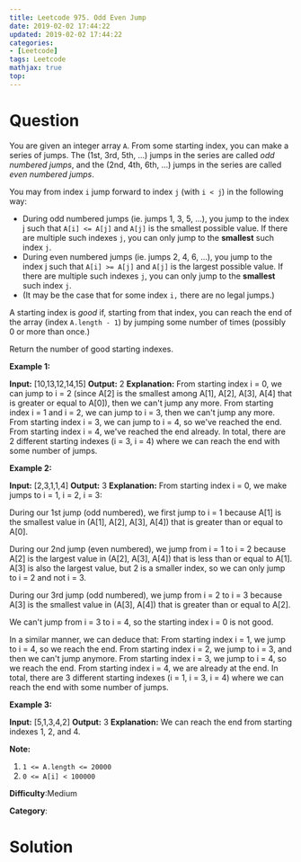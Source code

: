 ```yaml
---
title: Leetcode 975. Odd Even Jump
date: 2019-02-02 17:44:22
updated: 2019-02-02 17:44:22
categories: 
- [Leetcode]
tags: Leetcode
mathjax: true
top:
---
```


# Question

You are given an integer array  `A`. From some starting index, you can make a series of jumps. The (1st, 3rd, 5th, ...) jumps in the series are called  _odd numbered jumps_, and the (2nd, 4th, 6th, ...) jumps in the series are called  _even numbered jumps_.

You may from index  `i` jump forward to index  `j` (with  `i < j`) in the following way:

-   During odd numbered jumps (ie. jumps 1, 3, 5, ...), you jump to the index  j such that  `A[i] <= A[j]`  and  `A[j]`  is the smallest possible value. If there are multiple such indexes  `j`, you can only jump to the  **smallest**  such index  `j`.
-   During even numbered jumps (ie. jumps 2, 4, 6, ...), you jump to the index  j such that  `A[i] >= A[j]`  and  `A[j]`  is the largest possible value. If there are multiple such indexes  `j`, you can only jump to the  **smallest**  such index  `j`.
-   (It may be the case that for some index  `i,`  there are no legal jumps.)

A starting index is  _good_  if, starting from that index, you can reach the end of the array (index  `A.length - 1`) by jumping some number of times (possibly 0 or more than once.)

Return the number of good starting indexes.

**Example 1:**

**Input:** [10,13,12,14,15]
**Output:** 2
**Explanation:** 
From starting index i = 0, we can jump to i = 2 (since A[2] is the smallest among A[1], A[2], A[3], A[4] that is greater or equal to A[0]), then we can't jump any more.
From starting index i = 1 and i = 2, we can jump to i = 3, then we can't jump any more.
From starting index i = 3, we can jump to i = 4, so we've reached the end.
From starting index i = 4, we've reached the end already.
In total, there are 2 different starting indexes (i = 3, i = 4) where we can reach the end with some number of jumps.

**Example 2:**

**Input:** [2,3,1,1,4]
**Output:** 3
**Explanation:** 
From starting index i = 0, we make jumps to i = 1, i = 2, i = 3:

During our 1st jump (odd numbered), we first jump to i = 1 because A[1] is the smallest value in (A[1], A[2], A[3], A[4]) that is greater than or equal to A[0].

During our 2nd jump (even numbered), we jump from i = 1 to i = 2 because A[2] is the largest value in (A[2], A[3], A[4]) that is less than or equal to A[1].  A[3] is also the largest value, but 2 is a smaller index, so we can only jump to i = 2 and not i = 3.

During our 3rd jump (odd numbered), we jump from i = 2 to i = 3 because A[3] is the smallest value in (A[3], A[4]) that is greater than or equal to A[2].

We can't jump from i = 3 to i = 4, so the starting index i = 0 is not good.

In a similar manner, we can deduce that:
From starting index i = 1, we jump to i = 4, so we reach the end.
From starting index i = 2, we jump to i = 3, and then we can't jump anymore.
From starting index i = 3, we jump to i = 4, so we reach the end.
From starting index i = 4, we are already at the end.
In total, there are 3 different starting indexes (i = 1, i = 3, i = 4) where we can reach the end with some number of jumps.

**Example 3:**

**Input:** [5,1,3,4,2]
**Output:** 3
**Explanation:** 
We can reach the end from starting indexes 1, 2, and 4.

**Note:**

1. `1 <= A.length <= 20000`
2. `0 <= A[i] < 100000`

**Difficulty**:Medium

**Category**:

<!-- more -->

# Solution

```cpp

```